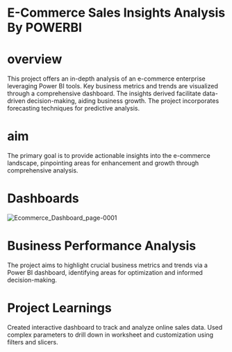 # E-Commerce Sales Insights Analysis By POWERBI
# overview 
This project offers an in-depth analysis of an e-commerce enterprise leveraging Power BI tools. Key business metrics and trends are visualized through a comprehensive dashboard. The insights derived facilitate data-driven decision-making, aiding business growth. The project incorporates forecasting techniques for predictive analysis.
# aim
The primary goal is to provide actionable insights into the e-commerce landscape, pinpointing areas for enhancement and growth through comprehensive analysis.

# Dashboards
![Ecommerce_Dashboard_page-0001](https://github.com/Gitesh-Deore/Ecommerce_Dashboard/assets/141565864/21b60b77-4655-4a81-b76e-c18e48c21621)
# Business Performance Analysis
The project aims to highlight crucial business metrics and trends via a Power BI dashboard, identifying areas for optimization and informed decision-making.
# Project Learnings
 Created interactive dashboard to track and analyze online sales data.
 Used complex parameters to drill down in worksheet and customization using filters and slicers.
 
